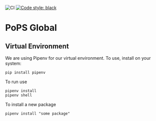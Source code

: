 ![CI](https://github.com/ncsu-landscape-dynamics/Pandemic_Model/workflows/CI/badge.svg)
[![Code style: black](https://img.shields.io/badge/code%20style-black-000000.svg)](https://github.com/psf/black)

# PoPS Global

## Virtual Environment
We are using Pipenv for our virtual environment. To use, install on your system:
```
pip install pipenv
```
To run use
```
pipenv install
pipenv shell
```
To install a new package
```
pipenv install "some package"
```

